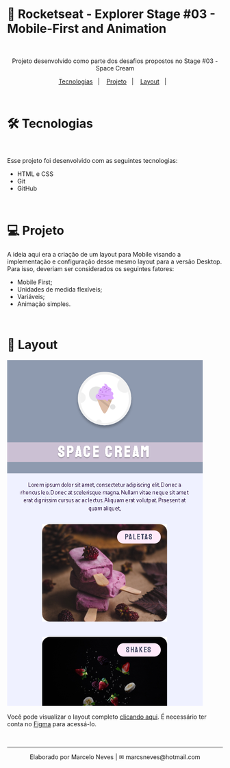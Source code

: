 
</br>
</br>

# 🚀 Rocketseat - Explorer Stage #03 - Mobile-First and Animation

</br>


<p align="center">
Projeto desenvolvido como parte dos desafios propostos no Stage #03 - Space Cream
</p>

<p align="center">
  <a href="#-tecnologias">Tecnologias</a>&nbsp;&nbsp;&nbsp;|&nbsp;&nbsp;&nbsp;
  <a href="#-projeto">Projeto</a>&nbsp;&nbsp;&nbsp;|&nbsp;&nbsp;&nbsp;
  <a href="#-layout">Layout</a>&nbsp;&nbsp;&nbsp;|&nbsp;&nbsp;&nbsp;
</p>

<br>

# 🛠 Tecnologias
</br>

Esse projeto foi desenvolvido com as seguintes tecnologias:

- HTML e CSS
- Git
- GitHub

</br>

# 💻 Projeto

A ideia aqui era a criação de um layout para Mobile visando a implementação e configuração desse mesmo layout para a versão Desktop. Para isso, deveriam ser considerados os seguintes fatores:

* Mobile First;
* Unidades de medida flexíveis;
* Variáveis;
* Animação simples.

</br>

# 🔖 Layout

![preview](/github/preview.png)


Você pode visualizar o layout completo [clicando aqui](https://www.figma.com/file/Z8MWHA00GSsRDJjGjrtl8p/Stage-03---Mobile-First-(Copy)?node-id=0%3A1&t=LctupSSTWmPhFkSP-0). É necessário ter conta no [Figma](https://figma.com) para acessá-lo.

</br>

---
<p align="center">
  Elaborado por Marcelo Neves | ✉ marcsneves@hotmail.com
</p> 
